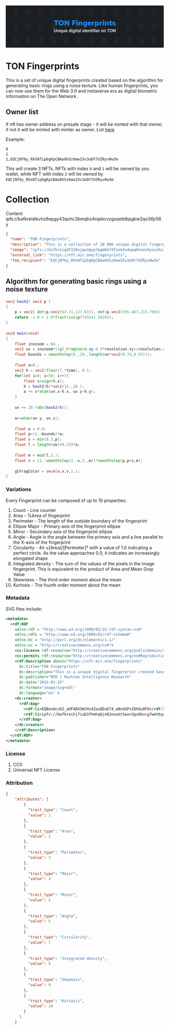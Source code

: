 ![Banner](/f_banner.svg)

# TON Fingerprints
This is a set of unique digital fingerprints created based on the algorithm for generating basic rings using a noise texture. Like human fingerprints, you can now use them for the Web 3.0 and metaverse era as digital biometric information on The Open Network.

## Owner list
If nft has owner address on presale stage - it will be minted with that owner, if not it will be minted with minter as owner.
List [here](nfts.csv)

Example:
```
0
1
2,EQCjNf6y_RhVATipbgKpCBAa8h5z6mwIXv3oDY7UZRyv0w3m
```
This will create 3 NFTs. NFTs with index `0` and `1` will be owned by you wallet, while NFT with index `2` will be owned by `EQCjNf6y_RhVATipbgKpCBAa8h5z6mwIXv3oDY7UZRyv0w3m`

# Collection
Content: ipfs://bafkreidikvhz6epgy43qohc3bmqhz4rqekcvzguqebtbpgkw2qo36jr56y

```json
{
  "name": "TON Fingerprints",
  "description": "This is a collection of 10 000 unique digital fingerprints created based on the algorithm for generating basic rings using a noise texture. Like human fingerprints, you can now use them for the Web3 and Metaverse era as digital biometric information on The Open Network.",
  "image": "ipfs://bafkreigdf236ojpw3gyp7pgmbkfdfzok4odwpqkhvmvhpssxhujnhpqaam",
  "external_link": "https://nft.mir.one/fingerprints",
  "fee_recipient": "EQCjNf6y_RhVATipbgKpCBAa8h5z6mwIXv3oDY7UZRyv0w3m"
}
```

## Algorithm for generating basic rings using a noise texture

```glsl
vec2 hash2( vec2 p )
{
    p = vec2( dot(p,vec2(63.31,127.63)), dot(p,vec2(395.467,213.799)) );
    return -1.0 + 2.0*fract(sin(p)*43141.59265);
}

void main(void)
{
    float invzoom = 64.;
    vec2 uv = invzoom*((gl_FragCoord.xy-0.5*resolution.xy)/resolution.x);
    float bounds = smoothstep(9.,10.,length(uv*vec2(0.74,0.55)));

    float a=0.;
    vec2 h = vec2(floor(7.*time), 0.);
    for(int i=0; i<50; i++){
        float s=sign(h.x);
        h = hash2(h)*vec2(15.,20.);
        a += s*atan(uv.x-h.x, uv.y-h.y);
    }
    
    uv += 20.*abs(hash2(h));
    
    a+=atan(uv.y, uv.x);

    float w = 0.8;
    float p=(1.-bounds)*w; 
    float s = min(0.3,p);
    float l = length(uv)+0.319*a; 
    
    float m = mod(l,2.);
    float v = (1.-smoothstep(2.-s,2.,m))*smoothstep(p,p+s,m);
    
    glFragColor = vec4(v,v,v,1.);
}
```
### Variations
Every Fingerprint can be composed of up to 10 properties:

1. Count - Line counter
2. Area - %Area of fingerprint
3. Perimeter - The length of the outside boundary of the fingerprint
4. Ellipse Major - Primary axis of the fingerprint ellipse
5. Minor -  Secondary axis of the fingerprint ellipse
6. Angle - Angle is the angle between the primary axis and a line parallel to the X-axis of the fingerprint
7. Circularity - 4π ×[Area]/[Perimeter]² with a value of 1.0 indicating a perfect circle. As the value approaches 0.0, it indicates an increasingly elongated shape
8. Integrated density - The sum of the values of the pixels in the image fingerprint. This is equivalent to the product of Area and Mean Gray Value
9. Skewness - The third order moment about the mean
10. Kurtosis - The fourth order moment about the mean

### Metadata
SVG files include:

```xml
<metadata>
  <rdf:RDF
    xmlns:rdf = "http://www.w3.org/1999/02/22-rdf-syntax-ns#"
    xmlns:rdfs = "http://www.w3.org/2000/01/rdf-schema#"
    xmlns:dc = "http://purl.org/dc/elements/1.1/"
    xmlns:cc = "http://creativecommons.org/ns#">
    <cc:license rdf:resource="http://creativecommons.org/publicdomain/zero/1.0/deed.en"/>
    <cc:permits rdf:resource="http://creativecommons.org/ns#Reproduction"/>
    <rdf:Description about="https://nft.mir.one/fingerprints"
      dc:title="TON Fingerprints"
      dc:description="This is a unique digital fingerprint created based on the algorithm for generating basic rings using a noise texture. Like human fingerprints, you can now use it for the Web3 and Metaverse era as digital biometric information."
      dc:publisher="MIR | Machine Intelligence Research"
      dc:date="2022-02-22"
      dc:format="image/svg+xml"
      dc:language="en" >
    <dc:creator>
      <rdf:Bag>
        <rdf:li>EQBondcvD2_aOFADXSWJHs4ZazQDuEl9_wNvGGPxI8hGuOFU</rdf:li>
        <rdf:li>ipfs://bafkreihj7iub3fhmhq6jn62noukt5wxn3gv6bvcg7wmt6ywvlurefezckq</rdf:li>
      </rdf:Bag>
    </dc:creator>
    </rdf:Description>
  </rdf:RDF>
</metadata>
```
### License
1. CC0
2. Universal NFT License
### Attribution

```json
{
    "attributes": [
        {
          "trait_type": "Count", 
          "value": 1
        }, 
        {
          "trait_type": "Area", 
          "value": 2
        }, 
        {
          "trait_type": "Perimeter", 
          "value": 3
        }, 
        {
          "trait_type": "Major", 
          "value": 4
        }, 
        {
          "trait_type": "Minor", 
          "value": 5
        }, 
        {
          "trait_type": "Angle", 
          "value": 6
        }, 
        {
          "trait_type": "Circularity", 
          "value": 7
        }, 
        {
          "trait_type": "Integrated density", 
          "value": 8
        }, 
        {
          "trait_type": "Skewness", 
          "value": 9
        },
        {
          "trait_type": "Kurtosis", 
          "value": 10
        }
      ]
    }


